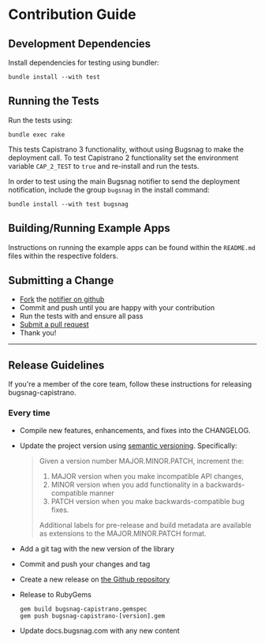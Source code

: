 # Contribution Guide

## Development Dependencies

Install dependencies for testing using bundler:
```shell
bundle install --with test
```

## Running the Tests

Run the tests using:

```shell
bundle exec rake
```

This tests Capistrano 3 functionality, without using Bugsnag to make the deployment call.  To test Capistrano 2 functionality set the environment variable `CAP_2_TEST` to `true` and re-install and run the tests.

In order to test using the main Bugsnag notifier to send the deployment notification, include the group `bugsnag` in the install command:
```shell
bundle install --with test bugsnag
```

## Building/Running Example Apps

Instructions on running the example apps can be found within the `README.md` files within the respective folders.

## Submitting a Change

* [Fork](https://help.github.com/articles/fork-a-repo) the
  [notifier on github](https://github.com/bugsnag/bugsnag-capistrano)
* Commit and push until you are happy with your contribution
* Run the tests with and ensure all pass
* [Submit a pull request](https://help.github.com/articles/using-pull-requests)
* Thank you!

----

## Release Guidelines

If you're a member of the core team, follow these instructions for releasing
bugsnag-capistrano.

### Every time

* Compile new features, enhancements, and fixes into the CHANGELOG.
* Update the project version using [semantic versioning](http://semver.org).
  Specifically:

  > Given a version number MAJOR.MINOR.PATCH, increment the:
  >
  > 1. MAJOR version when you make incompatible API changes,
  > 2. MINOR version when you add functionality in a backwards-compatible
  >    manner
  > 3. PATCH version when you make backwards-compatible bug fixes.
  >
  > Additional labels for pre-release and build metadata are available as
  > extensions to the MAJOR.MINOR.PATCH format.

* Add a git tag with the new version of the library
* Commit and push your changes and tag
* Create a new release on [the Github repository](https://github.com/bugsnag/bugsnag-capistrano)
* Release to RubyGems

    ```
    gem build bugsnag-capistrano.gemspec
    gem push bugsnag-capistrano-[version].gem
    ```

* Update docs.bugsnag.com with any new content
